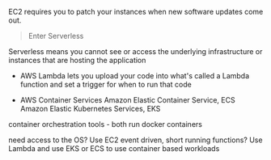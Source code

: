 EC2 requires you to patch your instances when new software updates come out.

> Enter Serverless

Serverless means you cannot see or access the underlying infrastructure or instances that are hosting the application

- AWS Lambda
lets you upload your code into what's called a Lambda function and set a trigger for when to run that code

- AWS Container Services
Amazon Elastic Container Service, ECS
Amazon Elastic Kubernetes Services, EKS

container orchestration tools - both run docker containers

need access to the OS? Use EC2
event driven, short running functions? Use Lambda
and use EKS or ECS to use container based workloads